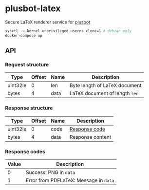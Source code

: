# plusbot-latex

Secure LaTeX renderer service for [plusbot](https://github.com/ginkoid/plusbot)

```sh
sysctl -w kernel.unprivileged_userns_clone=1 # debian only
docker-compose up
```

## API

### Request structure
| Type     | Offset | Name | Description                    |
| -------- | ------ | ---- | ------------------------------ |
| uint32le | 0      | len  | Byte length of LaTeX document  |
| bytes    | 4      | data | LaTeX document of length `len` |

### Response structure
| Type     | Offset | Name | Description                      |
| -------- | ------ | ---- | -------------------------------- |
| uint32le | 0      | code | [Response code](#response-codes) |
| bytes    | 4      | data | Response content                 |

### Response codes
| Value | Description                            |
| ----- | -------------------------------------- |
| 0     | Success: PNG in `data`                 |
| 1     | Error from PDFLaTeX: Message in `data` |
